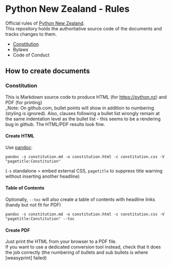 # Python New Zealand - Rules

Official rules of [Python New Zealand](https://python.nz).<br> This repository holds the
authoritative source code of the documents and tracks changes to them.

- [Constitution](constitution/constitution.md)
- Bylaws
- Code of Conduct

## How to create documents

### Constitution

This is Markdown source code to produce HTML (for https://python.nz) and PDF (for
printing)<br> \_Note: On github.com, bullet points will show in addition to numbering
(styling is ignored). Also, clauses following a bullet list wrongly remain at the same
indentation level as the bullet list - this seems to be a rendering bug in github. The
HTML/PDF results look fine.

#### Create HTML

Use [pandoc](https://pandoc.org):

```
pandoc -s constitution.md -o constitution.html -c constitution.css -V "pagetitle:Constitution"
```

(`-s` standalone = embed external CSS, `pagetitle` to suppress title warning without
inserting another headline)

#### Table of Contents

Optionally, `--toc` will also create a table of contents with headline links (handy but
not fit for PDF)

```
pandoc -s constitution.md -o constitution.html -c constitution.css -V "pagetitle:Constitution" --toc
```

#### Create PDF

Just print the HTML from your browser to a PDF file.<br> If you want to use a dedicated
conversion tool instead, check that it does the job correctly (the numbering of bullets
and sub bullets is where [weasyprint] failed)
